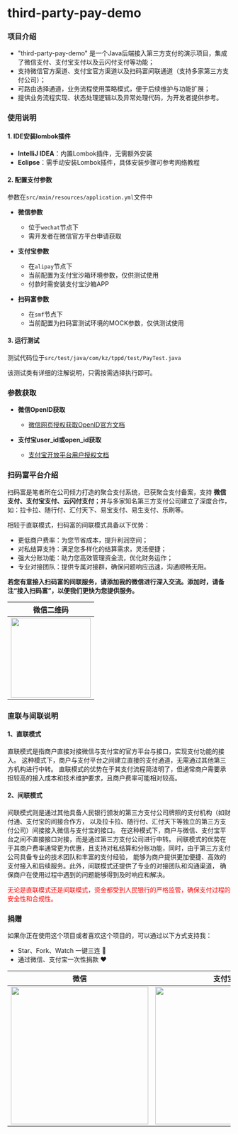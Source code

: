 # third-party-pay-demo

### 项目介绍
- "third-party-pay-demo" 是一个Java后端接入第三方支付的演示项目，集成了微信支付、支付宝支付以及云闪付支付等功能；
- 支持微信官方渠道、支付宝官方渠道以及扫码富间联通道（支持多家第三方支付公司）；
- 可路由选择通道，业务流程使用策略模式，便于后续维护与功能扩展；
- 提供业务流程实现、状态处理逻辑以及异常处理代码，为开发者提供参考。

### 使用说明
#### 1. IDE安装lombok插件
- **IntelliJ IDEA**：内置Lombok插件，无需额外安装
- **Eclipse**：需手动安装Lombok插件，具体安装步骤可参考网络教程


#### 2. 配置支付参数

参数在```src/main/resources/application.yml```文件中

- **微信参数**
  - 位于```wechat```节点下
  - 需开发者在微信官方平台申请获取


- **支付宝参数**
  - 在```alipay```节点下
  - 当前配置为支付宝沙箱环境参数，仅供测试使用
  - 付款时需安装支付宝沙箱APP


- **扫码富参数**
  - 在```smf```节点下
  - 当前配置为扫码富测试环境的MOCK参数，仅供测试使用

#### 3. 运行测试

测试代码位于```src/test/java/com/kz/tppd/test/PayTest.java```

该测试类有详细的注解说明，只需按需选择执行即可。

### 参数获取

- **微信OpenID获取**
  - [微信网页授权获取OpenID官方文档](https://developers.weixin.qq.com/doc/offiaccount/OA_Web_Apps/Wechat_webpage_authorization.html)


- **支付宝user_id或open_id获取**
  - [支付宝开放平台用户授权文档](https://opendocs.alipay.com/mini/api/openapi-authorize?pathHash=22642781)




### 扫码富平台介绍

扫码富是笔者所在公司倾力打造的聚合支付系统，已获聚合支付备案，支持 **微信支付、支付宝支付、云闪付支付**；并与多家知名第三方支付公司建立了深度合作，
如：拉卡拉、随行付、汇付天下、易宝支付、易生支付、乐刷等。

相较于直联模式，扫码富的间联模式具备以下优势：
- 更低商户费率：为您节省成本，提升利润空间；
- 对私结算支持：满足您多样化的结算需求，灵活便捷；
- 强大分账功能：助力您高效管理资金流，优化财务运作；
- 专业对接团队：提供专属对接群，确保问题响应迅速，沟通顺畅无阻。

**若您有意接入扫码富的间联服务，请添加我的微信进行深入交流。添加时，请备注“接入扫码富”，以便我们更快为您提供服务。**

| 微信二维码                                                                              |  
|:--:|  
|<img src="https://gitee.com/to_free/bucket/raw/master/img/20241205/wechat_friend_code.png" width=180/> |


### 直联与间联说明

#### 1、直联模式
直联模式是指商户直接对接微信与支付宝的官方平台与接口，实现支付功能的接入。
这种模式下，商户与支付平台之间建立直接的支付通道，无需通过其他第三方机构进行中转。
直联模式的优势在于其支付流程简洁明了，但通常商户需要承担较高的接入成本和技术维护要求，且商户费率可能相对较高。

#### 2、间联模式
间联模式则是通过其他具备人民银行颁发的第三方支付公司牌照的支付机构（如财付通、支付宝的间接合作方，
以及拉卡拉、随行付、汇付天下等独立的第三方支付公司）间接接入微信与支付宝的接口。
在这种模式下，商户与微信、支付宝平台之间不直接接口对接，而是通过第三方支付公司进行中转。
间联模式的优势在于其商户费率通常更为优惠，且支持对私结算和分账功能，同时，由于第三方支付公司具备专业的技术团队和丰富的支付经验，
能够为商户提供更加便捷、高效的支付接入和后续服务。此外，间联模式还提供了专业的对接团队和沟通渠道，
确保商户在使用过程中遇到的问题能够得到及时响应和解决。

<span style="color:red">无论是直联模式还是间联模式，资金都受到人民银行的严格监管，确保支付过程的安全性和合规性。</span>

### 捐赠 

如果你正在使用这个项目或者喜欢这个项目的，可以通过以下方式支持我：

- Star、Fork、Watch 一键三连 🚀
- 通过微信、支付宝一次性捐款 ❤


| 微信   | 支付宝 |  
| :--: | :--: |  
| <img src="https://gitee.com/to_free/bucket/raw/master/img/20241205/wechat_reward_code.png" width=310/> | <img src="https://gitee.com/to_free/bucket/raw/master/img/20241205/alipay_reward_code.png" width=310/> |
